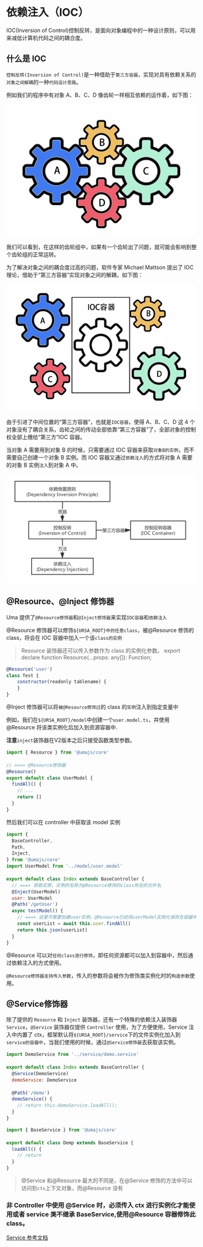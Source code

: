 # 依赖注入（IOC）

IOC(Inversion of Control)控制反转，是面向对象编程中的一种设计原则，可以用来减低计算机代码之间的耦合度。

## 什么是 IOC

`控制反转(Inversion of Control)`是一种借助于`第三方容器`，实现对具有依赖关系的`对象之间解耦`的一种`代码设计思路`。

例如我们的程序中有对象 A、B、C、D 像齿轮一样相互依赖的运作着，如下图：

![images](../../public/images/IOC-di4.png)

我们可以看到，在这样的齿轮组中，如果有一个齿轮出了问题，就可能会影响到整个齿轮组的正常运转。

为了解决对象之间的耦合度过高的问题，软件专家 Michael Mattson 提出了 IOC 理论，借助于“第三方容器”实现对象之间的解耦，如下图：

![images](../../public/images/IOC-di5.png)

由于引进了中间位置的“第三方容器”，也就是`IOC容器`，使得 A、B、C、D 这 4 个对象没有了耦合关系，齿轮之间的传动全部依靠“第三方容器”了，全部对象的控制权全部上缴给“第三方”IOC 容器。

当对象 A 需要用到对象 B 的时候，只需要通过 IOC 容器来获取`对象B的实例`，而不需要自己创建一个对象 B 实例。而 IOC 容器又通过`依赖注入`的方式将对象 A 需要的对象 B 实例`注入`到对象 A 中。

![images](../../public/images/IOC-di3.png)

## @Resource、@Inject 修饰器

Uma 提供了`@Resource修饰器`和`@Inject修饰器`来实现`IOC容器`和`依赖注入`

@Resource 修饰器可以修饰`${URSA_ROOT}中的任意class`，被@Resource 修饰的 class，将会在 IOC 容器中加入一个该`class的实例`

> Resource 装饰器还可以传入参数作为 class 的实例化参数。
> export declare function Resource(...props: any[]): Function;

```js
@Resource('user')
class Test {
    constructor(readonly tablename) {
    }
}
```

@Inject 修饰器可以将`被@Resource修饰过`的 class 的`实例`注入到指定变量中

例如，我们在`${URSA_ROOT}/model`中创建一个`user.model.ts`，并使用@Resource 将该类实例化后加入到资源容器中.

**注意**`inject`装饰器在V2版本之后只接受函数类型参数。

```javascript
import { Resource } from '@umajs/core'

// ===> @Resource修饰器
@Resource()
export default class UserModel {
  findAll() {
    // ...
    return []
  }
}
```

然后我们可以在 controller 中获取该 model 实例

```javascript
import {
  BaseController,
  Path,
  Inject,
} from '@umajs/core'
import UserModel from '../model/user.model'

export default class Index extends BaseController {
  // ===> 获取实例，实例的名称为@Resource修饰的class所在的文件名
  @Inject(UserModel)
  user: UserModel
  @Path('/getUser')
  async testModel() {
    // ===> 这里不需要创建user实例，@Resource已经将userModel实例化保存在容器中
    const userList = await this.user.findAll()
    return this.json(userList)
  }
}
```

@Resource 可以对`任何class进行修饰`，即任何资源都可以加入到容器中，然后通过依赖注入的方式使用。

`@Resource修饰器支持传入参数`，传入的参数将会被作为修饰类实例化时的`构造参数`使用。

## @Service修饰器

除了提供的 `Resource` 和 `Inject` 装饰器，还有一个特殊的依赖注入装饰器 `Service`，`@Service` 装饰器仅提供 `Controller` 使用，为了方便使用，Service 注入中内置了 ctx，框架默认将`${URSA_ROOT}/service`下的文件实例化加入到`service的容器中`，当我们使用的时候，通过`@Service修饰器`去获取该实例。

```javascript
import DemoService from '../service/demo.service'

export default class Index extends BaseController {
  @Service(DemoService)
  demoService: DemoService

  @Path('/demo')
  demoService() {
    // return this.demoService.loadAll();
  }
}
```

```javascript
import { BaseService } from '@umajs/core'

export default class Demp extends BaseService {
  loadAll() {
    // return
  }
}
```

> @Service 和@Resource 最大的不同是，在@Service 修饰的方法中可以访问到`ctx`上下文对象，而@Resource 没有

### 非 Controller 中使用 @Service 时，必须传入 ctx 进行实例化才能使用或者 service 类不继承 BaseService,使用@Resource 容器修饰此 class。

[Service 参考文档](./Service.md)
